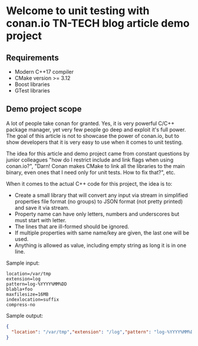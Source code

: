 Welcome to unit testing with conan.io TN-TECH blog article demo project
===

Requirements
---
- Modern C++17 compiler
- CMake version >= 3.12
- Boost libraries
- GTest libraries

Demo project scope
---
A lot of people take conan for granted. Yes, it is very powerful C/C++ package manager, yet very few people go deep and exploit it's full power.
The goal of this article is not to showcase the power of conan.io, but to show developers that it is very easy to use when it comes to unit testing.

The idea for this article and demo project came from constant questions by junior colleagues "how do I restrict include and link flags when using conan.io?", "Darn! Conan makes CMake to link all the libraries to the main binary, even ones that I need only for unit tests. How to fix that?", etc.

When it comes to the actual C++ code for this project, the idea is to:
- Create a small library that will convert any input via stream in simplified properties file format (no groups) to JSON format (not pretty printed) and save it via stream.
- Property name can have only letters, numbers and underscores but must start with letter.
- The lines that are ill-formed should be ignored.
- If multiple properties with same name/key are given, the last one will be used.
- Anything is allowed as value, including empty string as long it is in one line.

Sample input:
```text
location=/var/tmp
extension=log
pattern=log-%YYYY%MM%DD
blabla+foo
maxfilesize=16MB
indexlocation=suffix
compress-no
``` 

Sample output:
```json
{
  "location": "/var/tmp","extension": "/log","pattern": "log-%YYYY%MM%DD","maxfilesize": "16MB","indexlocation": "suffix"
}
```


